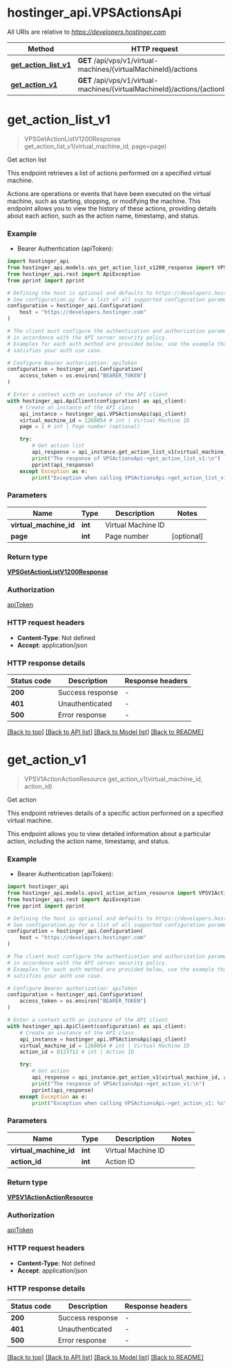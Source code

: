 # hostinger_api.VPSActionsApi

All URIs are relative to *https://developers.hostinger.com*

Method | HTTP request | Description
------------- | ------------- | -------------
[**get_action_list_v1**](VPSActionsApi.md#get_action_list_v1) | **GET** /api/vps/v1/virtual-machines/{virtualMachineId}/actions | Get action list
[**get_action_v1**](VPSActionsApi.md#get_action_v1) | **GET** /api/vps/v1/virtual-machines/{virtualMachineId}/actions/{actionId} | Get action


# **get_action_list_v1**
> VPSGetActionListV1200Response get_action_list_v1(virtual_machine_id, page=page)

Get action list

This endpoint retrieves a list of actions performed on a specified virtual machine.

Actions are operations or events that have been executed on the virtual machine, such as starting, stopping, or modifying 
the machine. This endpoint allows you to view the history of these actions, providing details about each action, 
such as the action name, timestamp, and status.

### Example

* Bearer Authentication (apiToken):

```python
import hostinger_api
from hostinger_api.models.vps_get_action_list_v1200_response import VPSGetActionListV1200Response
from hostinger_api.rest import ApiException
from pprint import pprint

# Defining the host is optional and defaults to https://developers.hostinger.com
# See configuration.py for a list of all supported configuration parameters.
configuration = hostinger_api.Configuration(
    host = "https://developers.hostinger.com"
)

# The client must configure the authentication and authorization parameters
# in accordance with the API server security policy.
# Examples for each auth method are provided below, use the example that
# satisfies your auth use case.

# Configure Bearer authorization: apiToken
configuration = hostinger_api.Configuration(
    access_token = os.environ["BEARER_TOKEN"]
)

# Enter a context with an instance of the API client
with hostinger_api.ApiClient(configuration) as api_client:
    # Create an instance of the API class
    api_instance = hostinger_api.VPSActionsApi(api_client)
    virtual_machine_id = 1268054 # int | Virtual Machine ID
    page = 1 # int | Page number (optional)

    try:
        # Get action list
        api_response = api_instance.get_action_list_v1(virtual_machine_id, page=page)
        print("The response of VPSActionsApi->get_action_list_v1:\n")
        pprint(api_response)
    except Exception as e:
        print("Exception when calling VPSActionsApi->get_action_list_v1: %s\n" % e)
```



### Parameters


Name | Type | Description  | Notes
------------- | ------------- | ------------- | -------------
 **virtual_machine_id** | **int**| Virtual Machine ID | 
 **page** | **int**| Page number | [optional] 

### Return type

[**VPSGetActionListV1200Response**](VPSGetActionListV1200Response.md)

### Authorization

[apiToken](../README.md#apiToken)

### HTTP request headers

 - **Content-Type**: Not defined
 - **Accept**: application/json

### HTTP response details

| Status code | Description | Response headers |
|-------------|-------------|------------------|
**200** | Success response |  -  |
**401** | Unauthenticated |  -  |
**500** | Error response |  -  |

[[Back to top]](#) [[Back to API list]](../README.md#documentation-for-api-endpoints) [[Back to Model list]](../README.md#documentation-for-models) [[Back to README]](../README.md)

# **get_action_v1**
> VPSV1ActionActionResource get_action_v1(virtual_machine_id, action_id)

Get action

This endpoint retrieves details of a specific action performed on a specified virtual machine. 

This endpoint allows you to view detailed information about a particular action, including the action name, timestamp, and status.

### Example

* Bearer Authentication (apiToken):

```python
import hostinger_api
from hostinger_api.models.vpsv1_action_action_resource import VPSV1ActionActionResource
from hostinger_api.rest import ApiException
from pprint import pprint

# Defining the host is optional and defaults to https://developers.hostinger.com
# See configuration.py for a list of all supported configuration parameters.
configuration = hostinger_api.Configuration(
    host = "https://developers.hostinger.com"
)

# The client must configure the authentication and authorization parameters
# in accordance with the API server security policy.
# Examples for each auth method are provided below, use the example that
# satisfies your auth use case.

# Configure Bearer authorization: apiToken
configuration = hostinger_api.Configuration(
    access_token = os.environ["BEARER_TOKEN"]
)

# Enter a context with an instance of the API client
with hostinger_api.ApiClient(configuration) as api_client:
    # Create an instance of the API class
    api_instance = hostinger_api.VPSActionsApi(api_client)
    virtual_machine_id = 1268054 # int | Virtual Machine ID
    action_id = 8123712 # int | Action ID

    try:
        # Get action
        api_response = api_instance.get_action_v1(virtual_machine_id, action_id)
        print("The response of VPSActionsApi->get_action_v1:\n")
        pprint(api_response)
    except Exception as e:
        print("Exception when calling VPSActionsApi->get_action_v1: %s\n" % e)
```



### Parameters


Name | Type | Description  | Notes
------------- | ------------- | ------------- | -------------
 **virtual_machine_id** | **int**| Virtual Machine ID | 
 **action_id** | **int**| Action ID | 

### Return type

[**VPSV1ActionActionResource**](VPSV1ActionActionResource.md)

### Authorization

[apiToken](../README.md#apiToken)

### HTTP request headers

 - **Content-Type**: Not defined
 - **Accept**: application/json

### HTTP response details

| Status code | Description | Response headers |
|-------------|-------------|------------------|
**200** | Success response |  -  |
**401** | Unauthenticated |  -  |
**500** | Error response |  -  |

[[Back to top]](#) [[Back to API list]](../README.md#documentation-for-api-endpoints) [[Back to Model list]](../README.md#documentation-for-models) [[Back to README]](../README.md)

